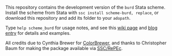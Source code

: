 This repository contains the development version of the `burd` Stata scheme. Install the scheme from Stata with `ssc install scheme-burd, replace`, or download this repository and add its folder to your `adopath`.

Type `help scheme_burd` for usage notes, and see this [wiki page][wiki] and [blog entry][blog] for details and examples.

All credits due to Cynthia Brewer for [ColorBrewer][cb], and thanks to Christopher Baum for making the package available via [SSC/RePEc](http://econpapers.repec.org/software/bocbocode/s457623.htm).

[cb]: https://colorbrewer.org
[wiki]: https://github.com/briatte/burd/wiki
[blog]: http://srqm.tumblr.com/post/44632966728/plotting-with-burd
